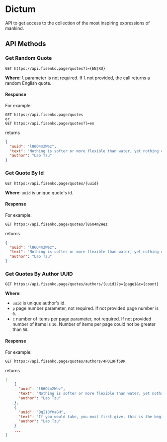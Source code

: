 # Dictum

API to get access to the collection of the most inspiring expressions of mankind.

## API Methods

### Get Random Quote

```
GET https://api.fisenko.page/quotes?l={EN|RU}
```

**Where**: `l` parameter is not required. If `l` not provided, the call returns a random English quote.

#### Response

For example:

```
GET https://api.fisenko.page/quotes
or
GET https://api.fisenko.page/quotes?l=en
```

returns

```json
{
  "uuid": "l86O4m2Wez",
  "text": "Nothing is softer or more flexible than water, yet nothing can resist it.",
  "author": "Lao Tzu"
}
```

### Get Quote By Id

```
GET https://api.fisenko.page/quotes/{uuid}
```

**Where**: `uuid` is unique quote's id.

#### Response

For example:

```
GET https://api.fisenko.page/quotes/l86O4m2Wez
```

returns

```json
{
  "uuid": "l86O4m2Wez",
  "text": "Nothing is softer or more flexible than water, yet nothing can resist it.",
  "author": "Lao Tzu"
}
```

### Get Quotes By Author UUID

```
GET https://api.fisenko.page/quotes/authors/{uuid}?p={page}&c={count}
```

**Where**:
* `uuid` is unique author's id.
* `p` page number parameter, not required. If not provided page number is `0`.
* `c` number of items per page parameter, not required. If not provided number of items is `10`. 
Number of items per page could not be greater than `50`.

#### Response

For example:

```
GET https://api.fisenko.page/quotes/authors/4PO19Pf6DR
```

returns

```json
[
    {
      "uuid": "l86O4m2Wez",
      "text": "Nothing is softer or more flexible than water, yet nothing can resist it.",
      "author": "Lao Tzu"
    },
    {
      "uuid": "BqI18fmaGH",
      "text": "If you would take, you must first give, this is the beginning of intelligence.",
      "author": "Lao Tzu"
    }
    ...
]
```
